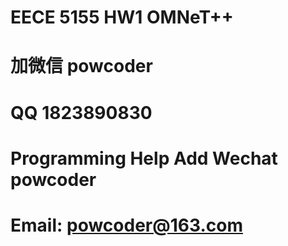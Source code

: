 # EECE 5155 HW1 OMNeT++
# 加微信 powcoder

# QQ 1823890830

# Programming Help Add Wechat powcoder

# Email: powcoder@163.com

